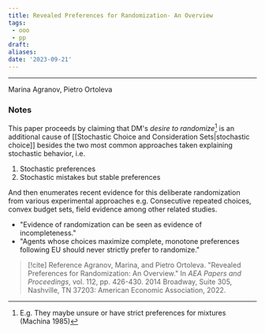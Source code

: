 ```yaml
---
title: Revealed Preferences for Randomization- An Overview
tags:
 - ooo
 - pp
draft: 
aliases: 
date: '2023-09-21'
---
```

---
Marina Agranov, Pietro Ortoleva
### Notes

This paper proceeds by claiming that DM's _desire to randomize_[^1] is an additional cause of [[Stochastic Choice and Consideration Sets|stochastic choice]] besides the two most common approaches taken explaining stochastic behavior, i.e.
1. Stochastic preferences
2. Stochastic mistakes but stable preferences

And then enumerates recent evidence for this deliberate randomization from various experimental approaches e.g. Consecutive repeated choices, convex budget sets, field evidence among other related studies. 

- "Evidence of randomization can be seen as evidence of incompleteness."
- "Agents whose choices maximize complete, monotone preferences following EU should never strictly prefer to randomize."

[^1]: E.g. They maybe unsure or have strict preferences for mixtures  (Machina 1985)

> [!cite] Reference
> Agranov, Marina, and Pietro Ortoleva. "Revealed Preferences for Randomization: An Overview." In _AEA Papers and Proceedings_, vol. 112, pp. 426-430. 2014 Broadway, Suite 305, Nashville, TN 37203: American Economic Association, 2022.

